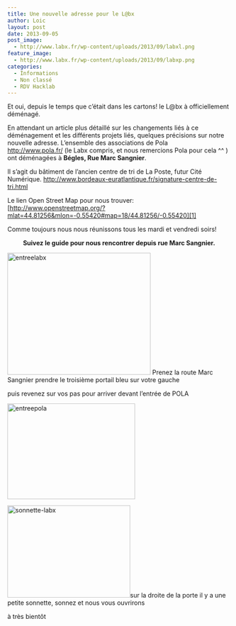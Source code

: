 ```yaml
---
title: Une nouvelle adresse pour le L@bx
author: Loic
layout: post
date: 2013-09-05
post_image:
  - http://www.labx.fr/wp-content/uploads/2013/09/labxl.png
feature_image:
  - http://www.labx.fr/wp-content/uploads/2013/09/labxp.png
categories:
  - Informations
  - Non classé
  - RDV Hacklab
---
```

Et oui, depuis le temps que c&rsquo;était dans les cartons! le L@bx à officiellement déménagé.

En attendant un article plus détaillé sur les changements liés à ce déménagement et les différents projets liés, quelques précisions sur notre nouvelle adresse. L&rsquo;ensemble des associations de Pola <http://www.pola.fr/> (le Labx compris, et nous remercions Pola pour cela ^^ ) ont déménagées à **Bégles, Rue Marc Sangnier**.

Il s&rsquo;agit du bâtiment de l&rsquo;ancien centre de tri de La Poste, futur Cité Numérique. http://www.bordeaux-euratlantique.fr/signature-centre-de-tri.html

Le lien Open Street Map pour nous trouver: [http://www.openstreetmap.org/?mlat=44.81256&mlon=-0.55420#map=18/44.81256/-0.55420][1]

Comme toujours nous nous réunissons tous les mardi et vendredi soirs!

<p style="text-align: center;">
  <strong>Suivez le guide pour nous rencontrer depuis rue Marc Sangnier.</strong>
</p>

[<img class="  wp-image-566 alignleft" src="http://www.labx.fr/wp-content/uploads/2015/03/entreelabx.png" alt="entreelabx" width="323" height="275" />][2] Prenez la route Marc Sangnier prendre le troisième portail bleu sur votre gauche

puis revenez sur vos pas pour arriver devant l&rsquo;entrée de POLA

[<img class="  wp-image-588 alignnone" src="http://www.labx.fr/wp-content/uploads/2015/03/entreepola.png" alt="entreepola" width="288" height="216" />][3]

[<img class="  wp-image-589 alignleft" src="http://www.labx.fr/wp-content/uploads/2015/03/sonnette-labx.png" alt="sonnette-labx" width="277" height="208" />][4]sur la droite de la porte il y a une petite sonnette, sonnez et nous vous ouvrirons

à très bientôt

 [1]: http://www.openstreetmap.org/?mlat=44.81256&mlon=-0.55420#map=18/44.81256/-0.55420 "Labx sur OSM"
 [2]: http://www.labx.fr/wp-content/uploads/2015/03/entreelabx.png
 [3]: http://www.labx.fr/wp-content/uploads/2015/03/entreepola.png
 [4]: http://www.labx.fr/wp-content/uploads/2015/03/sonnette-labx.png
